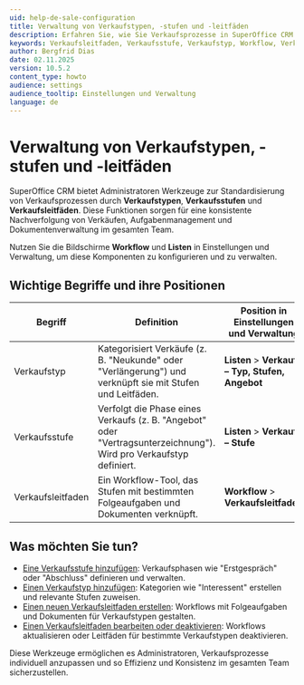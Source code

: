 ```yaml
---
uid: help-de-sale-configuration
title: Verwaltung von Verkaufstypen, -stufen und -leitfäden
description: Erfahren Sie, wie Sie Verkaufsprozesse in SuperOffice CRM mit Verkaufstypen, -stufen und -leitfäden verwalten. Konfigurieren Sie diese Werkzeuge in Einstellungen und Verwaltung, um Nachverfolgung, Aufgaben und Dokumentation zu standardisieren.
keywords: Verkaufsleitfaden, Verkaufsstufe, Verkaufstyp, Workflow, Verkauf
author: Bergfrid Dias
date: 02.11.2025
version: 10.5.2
content_type: howto
audience: settings
audience_tooltip: Einstellungen und Verwaltung
language: de
---
```


# Verwaltung von Verkaufstypen, -stufen und -leitfäden

SuperOffice CRM bietet Administratoren Werkzeuge zur Standardisierung von Verkaufsprozessen durch **Verkaufstypen**, **Verkaufsstufen** und **Verkaufsleitfäden**. Diese Funktionen sorgen für eine konsistente Nachverfolgung von Verkäufen, Aufgabenmanagement und Dokumentenverwaltung im gesamten Team.

Nutzen Sie die Bildschirme **Workflow** und **Listen** in Einstellungen und Verwaltung, um diese Komponenten zu konfigurieren und zu verwalten.

## Wichtige Begriffe und ihre Positionen

| Begriff | Definition | Position in Einstellungen und Verwaltung |
|---|---|---|
| Verkaufstyp | Kategorisiert Verkäufe (z. B. "Neukunde" oder "Verlängerung") und verknüpft sie mit Stufen und Leitfäden. | **Listen** > **Verkauf – Typ, Stufen, Angebot** |
| Verkaufsstufe | Verfolgt die Phase eines Verkaufs (z. B. "Angebot" oder "Vertragsunterzeichnung"). Wird pro Verkaufstyp definiert. | **Listen** > **Verkauf – Stufe** |
| Verkaufsleitfaden | Ein Workflow-Tool, das Stufen mit bestimmten Folgeaufgaben und Dokumenten verknüpft. | **Workflow** > **Verkaufsleitfaden** |

## Was möchten Sie tun?

* [Eine Verkaufsstufe hinzufügen][3]: Verkaufsphasen wie "Erstgespräch" oder "Abschluss" definieren und verwalten.
* [Einen Verkaufstyp hinzufügen][4]: Kategorien wie "Interessent" erstellen und relevante Stufen zuweisen.
* [Einen neuen Verkaufsleitfaden erstellen][1]: Workflows mit Folgeaufgaben und Dokumenten für Verkaufstypen gestalten.
* [Einen Verkaufsleitfaden bearbeiten oder deaktivieren][2]: Workflows aktualisieren oder Leitfäden für bestimmte Verkaufstypen deaktivieren.

Diese Werkzeuge ermöglichen es Administratoren, Verkaufsprozesse individuell anzupassen und so Effizienz und Konsistenz im gesamten Team sicherzustellen.

<!-- Referenced links -->
[1]: create-sales-guide.md
[2]: edit-sales-guide.md
[3]: sale-stage.md
[4]: sale-type.md
